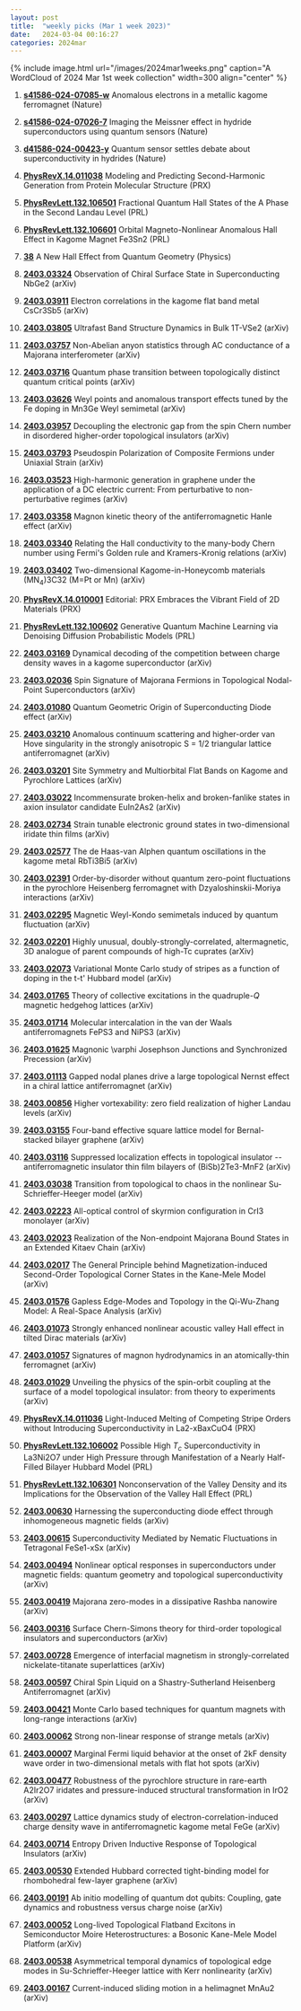 ```yaml
---
layout: post
title:  "weekly picks (Mar 1 week 2023)"
date:   2024-03-04 00:16:27
categories: 2024mar
---
```



{% include image.html url="/images/2024mar1weeks.png" caption="A WordCloud of 2024 Mar 1st week collection" width=300 align="center" %}



1. **[s41586-024-07085-w](https://www.nature.com/articles/s41586-024-07085-w)** Anomalous electrons in a metallic kagome ferromagnet (Nature)

1. **[s41586-024-07026-7](https://www.nature.com/articles/s41586-024-07026-7)** Imaging the Meissner effect in hydride superconductors using quantum sensors (Nature)

1. **[d41586-024-00423-y](https://www.nature.com/articles/d41586-024-00423-y)** Quantum sensor settles debate about superconductivity in hydrides (Nature)




1. **[PhysRevX.14.011038](https://link.aps.org/doi/10.1103/PhysRevX.14.011038)** Modeling and Predicting Second-Harmonic Generation from Protein Molecular Structure (PRX)

1. **[PhysRevLett.132.106501](https://link.aps.org/doi/10.1103/PhysRevLett.132.106501)** Fractional Quantum Hall States of the A Phase in the Second Landau Level (PRL)

1. **[PhysRevLett.132.106601](https://link.aps.org/doi/10.1103/PhysRevLett.132.106601)** Orbital Magneto-Nonlinear Anomalous Hall Effect in Kagome Magnet Fe3Sn2 (PRL)

1. **[38](https://physics.aps.org/articles/v17/38)** A New Hall Effect from Quantum Geometry (Physics)



1. **[2403.03324](http://arxiv.org/abs/2403.03324)** Observation of Chiral Surface State in Superconducting NbGe2 (arXiv)

1. **[2403.03911](http://arxiv.org/abs/2403.03911)** Electron correlations in the kagome flat band metal CsCr3Sb5 (arXiv)

1. **[2403.03805](http://arxiv.org/abs/2403.03805)** Ultrafast Band Structure Dynamics in Bulk 1T-VSe2 (arXiv)

1. **[2403.03757](http://arxiv.org/abs/2403.03757)** Non-Abelian anyon statistics through AC conductance of a Majorana interferometer (arXiv)

1. **[2403.03716](http://arxiv.org/abs/2403.03716)** Quantum phase transition between topologically distinct quantum critical points (arXiv)

1. **[2403.03626](http://arxiv.org/abs/2403.03626)** Weyl points and anomalous transport effects tuned by the Fe doping in Mn3Ge Weyl semimetal (arXiv)

1. **[2403.03957](http://arxiv.org/abs/2403.03957)** Decoupling the electronic gap from the spin Chern number in disordered higher-order topological insulators (arXiv)

1. **[2403.03793](http://arxiv.org/abs/2403.03793)** Pseudospin Polarization of Composite Fermions under Uniaxial Strain (arXiv)

1. **[2403.03523](http://arxiv.org/abs/2403.03523)** High-harmonic generation in graphene under the application of a DC electric current: From perturbative to non-perturbative regimes (arXiv)

1. **[2403.03358](http://arxiv.org/abs/2403.03358)** Magnon kinetic theory of the antiferromagnetic Hanle effect (arXiv)

1. **[2403.03340](http://arxiv.org/abs/2403.03340)** Relating the Hall conductivity to the many-body Chern number using Fermi's Golden rule and Kramers-Kronig relations (arXiv)

1. **[2403.03402](http://arxiv.org/abs/2403.03402)** Two-dimensional Kagome-in-Honeycomb materials (MN$_4$)3C32 (M=Pt or Mn) (arXiv)






1. **[PhysRevX.14.010001](https://link.aps.org/doi/10.1103/PhysRevX.14.010001)** Editorial: PRX Embraces the Vibrant Field of 2D Materials (PRX)

1. **[PhysRevLett.132.100602](https://link.aps.org/doi/10.1103/PhysRevLett.132.100602)** Generative Quantum Machine Learning via Denoising Diffusion Probabilistic Models (PRL)




1. **[2403.03169](http://arxiv.org/abs/2403.03169)** Dynamical decoding of the competition between charge density waves in a kagome superconductor (arXiv)

1. **[2403.02036](http://arxiv.org/abs/2403.02036)** Spin Signature of Majorana Fermions in Topological Nodal-Point Superconductors (arXiv)

1. **[2403.01080](http://arxiv.org/abs/2403.01080)** Quantum Geometric Origin of Superconducting Diode effect (arXiv)

1. **[2403.03210](http://arxiv.org/abs/2403.03210)** Anomalous continuum scattering and higher-order van Hove singularity in the strongly anisotropic S = 1/2 triangular lattice antiferromagnet (arXiv)

1. **[2403.03201](http://arxiv.org/abs/2403.03201)** Site Symmetry and Multiorbital Flat Bands on Kagome and Pyrochlore Lattices (arXiv)

1. **[2403.03022](http://arxiv.org/abs/2403.03022)** Incommensurate broken-helix and broken-fanlike states in axion insulator candidate EuIn2As2 (arXiv)

1. **[2403.02734](http://arxiv.org/abs/2403.02734)** Strain tunable electronic ground states in two-dimensional iridate thin films (arXiv)

1. **[2403.02577](http://arxiv.org/abs/2403.02577)** The de Haas-van Alphen quantum oscillations in the kagome metal RbTi3Bi5 (arXiv)

1. **[2403.02391](http://arxiv.org/abs/2403.02391)** Order-by-disorder without quantum zero-point fluctuations in the pyrochlore Heisenberg ferromagnet with Dzyaloshinskii-Moriya interactions (arXiv)

1. **[2403.02295](http://arxiv.org/abs/2403.02295)** Magnetic Weyl-Kondo semimetals induced by quantum fluctuation (arXiv)

1. **[2403.02201](http://arxiv.org/abs/2403.02201)** Highly unusual, doubly-strongly-correlated, altermagnetic, 3D analogue of parent compounds of high-Tc cuprates (arXiv)

1. **[2403.02073](http://arxiv.org/abs/2403.02073)** Variational Monte Carlo study of stripes as a function of doping in the t-t' Hubbard model (arXiv)

1. **[2403.01765](http://arxiv.org/abs/2403.01765)** Theory of collective excitations in the quadruple-$Q$ magnetic hedgehog lattices (arXiv)

1. **[2403.01714](http://arxiv.org/abs/2403.01714)** Molecular intercalation in the van der Waals antiferromagnets FePS3 and NiPS3 (arXiv)

1. **[2403.01625](http://arxiv.org/abs/2403.01625)** Magnonic \varphi Josephson Junctions and Synchronized Precession (arXiv)

1. **[2403.01113](http://arxiv.org/abs/2403.01113)** Gapped nodal planes drive a large topological Nernst effect in a chiral lattice antiferromagnet (arXiv)

1. **[2403.00856](http://arxiv.org/abs/2403.00856)** Higher vortexability: zero field realization of higher Landau levels (arXiv)

1. **[2403.03155](http://arxiv.org/abs/2403.03155)** Four-band effective square lattice model for Bernal-stacked bilayer graphene (arXiv)

1. **[2403.03116](http://arxiv.org/abs/2403.03116)** Suppressed localization effects in topological insulator -- antiferromagnetic insulator thin film bilayers of (BiSb)2Te3-MnF2 (arXiv)

1. **[2403.03038](http://arxiv.org/abs/2403.03038)** Transition from topological to chaos in the nonlinear Su-Schrieffer-Heeger model (arXiv)

1. **[2403.02223](http://arxiv.org/abs/2403.02223)** All-optical control of skyrmion configuration in CrI3 monolayer (arXiv)

1. **[2403.02023](http://arxiv.org/abs/2403.02023)** Realization of the Non-endpoint Majorana Bound States in an Extended Kitaev Chain (arXiv)

1. **[2403.02017](http://arxiv.org/abs/2403.02017)** The General Principle behind Magnetization-induced Second-Order Topological Corner States in the Kane-Mele Model (arXiv)

1. **[2403.01576](http://arxiv.org/abs/2403.01576)** Gapless Edge-Modes and Topology in the Qi-Wu-Zhang Model: A Real-Space Analysis (arXiv)

1. **[2403.01073](http://arxiv.org/abs/2403.01073)** Strongly enhanced nonlinear acoustic valley Hall effect in tilted Dirac materials (arXiv)

1. **[2403.01057](http://arxiv.org/abs/2403.01057)** Signatures of magnon hydrodynamics in an atomically-thin ferromagnet (arXiv)

1. **[2403.01029](http://arxiv.org/abs/2403.01029)** Unveiling the physics of the spin-orbit coupling at the surface of a model topological insulator: from theory to experiments (arXiv)




1. **[PhysRevX.14.011036](https://link.aps.org/doi/10.1103/PhysRevX.14.011036)** Light-Induced Melting of Competing Stripe Orders without Introducing Superconductivity in La2-xBaxCuO4 (PRX)

1. **[PhysRevLett.132.106002](https://link.aps.org/doi/10.1103/PhysRevLett.132.106002)** Possible High ${T}_{c}$ Superconductivity in La3Ni2O7 under High Pressure through Manifestation of a Nearly Half-Filled Bilayer Hubbard Model (PRL)

1. **[PhysRevLett.132.106301](https://link.aps.org/doi/10.1103/PhysRevLett.132.106301)** Nonconservation of the Valley Density and its Implications for the Observation of the Valley Hall Effect (PRL)




1. **[2403.00630](http://arxiv.org/abs/2403.00630)** Harnessing the superconducting diode effect through inhomogeneous magnetic fields (arXiv)

1. **[2403.00615](http://arxiv.org/abs/2403.00615)** Superconductivity Mediated by Nematic Fluctuations in Tetragonal FeSe1-xSx (arXiv)

1. **[2403.00494](http://arxiv.org/abs/2403.00494)** Nonlinear optical responses in superconductors under magnetic fields: quantum geometry and topological superconductivity (arXiv)

1. **[2403.00419](http://arxiv.org/abs/2403.00419)** Majorana zero-modes in a dissipative Rashba nanowire (arXiv)

1. **[2403.00316](http://arxiv.org/abs/2403.00316)** Surface Chern-Simons theory for third-order topological insulators and superconductors (arXiv)

1. **[2403.00728](http://arxiv.org/abs/2403.00728)** Emergence of interfacial magnetism in strongly-correlated nickelate-titanate superlattices (arXiv)

1. **[2403.00597](http://arxiv.org/abs/2403.00597)** Chiral Spin Liquid on a Shastry-Sutherland Heisenberg Antiferromagnet (arXiv)

1. **[2403.00421](http://arxiv.org/abs/2403.00421)** Monte Carlo based techniques for quantum magnets with long-range interactions (arXiv)

1. **[2403.00062](http://arxiv.org/abs/2403.00062)** Strong non-linear response of strange metals (arXiv)

1. **[2403.00007](http://arxiv.org/abs/2403.00007)** Marginal Fermi liquid behavior at the onset of 2kF density wave order in two-dimensional metals with flat hot spots (arXiv)

1. **[2403.00477](http://arxiv.org/abs/2403.00477)** Robustness of the pyrochlore structure in rare-earth A2Ir2O7 iridates and pressure-induced structural transformation in IrO2 (arXiv)

1. **[2403.00297](http://arxiv.org/abs/2403.00297)** Lattice dynamics study of electron-correlation-induced charge density wave in antiferromagnetic kagome metal FeGe (arXiv)

1. **[2403.00714](http://arxiv.org/abs/2403.00714)** Entropy Driven Inductive Response of Topological Insulators (arXiv)

1. **[2403.00530](http://arxiv.org/abs/2403.00530)** Extended Hubbard corrected tight-binding model for rhombohedral few-layer graphene (arXiv)

1. **[2403.00191](http://arxiv.org/abs/2403.00191)** Ab initio modelling of quantum dot qubits: Coupling, gate dynamics and robustness versus charge noise (arXiv)

1. **[2403.00052](http://arxiv.org/abs/2403.00052)** Long-lived Topological Flatband Excitons in Semiconductor Moire Heterostructures: a Bosonic Kane-Mele Model Platform (arXiv)

1. **[2403.00538](http://arxiv.org/abs/2403.00538)** Asymmetrical temporal dynamics of topological edge modes in Su-Schrieffer-Heeger lattice with Kerr nonlinearity (arXiv)

1. **[2403.00167](http://arxiv.org/abs/2403.00167)** Current-induced sliding motion in a helimagnet MnAu2 (arXiv)
